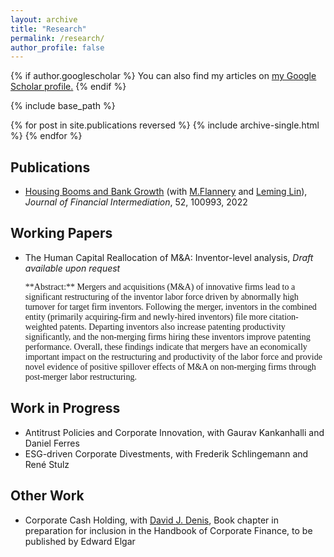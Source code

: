 ```yaml
---
layout: archive
title: "Research"
permalink: /research/
author_profile: false
---
```


{% if author.googlescholar %}
  You can also find my articles on <u><a href="{{author.googlescholar}}">my Google Scholar profile</a>.</u>
{% endif %}

{% include base_path %}

{% for post in site.publications reversed %}
  {% include archive-single.html %}
{% endfor %}

## Publications
- [Housing Booms and Bank Growth](https://papers.ssrn.com/sol3/papers.cfm?abstract_id=3749564#:~:text=House%20prices%20and%20the%20banking,house%20prices%20grew%20by%2053%25.) (with [M.Flannery](https://warrington.ufl.edu/directory/person/5205/) and [Leming Lin](https://sites.google.com/site/leminglin)), _Journal of Financial Intermediation_, 52, 100993, 2022

## Working Papers
- The Human Capital Reallocation of M&A: Inventor-level analysis, _Draft available upon request_

  <span style="font-family:serif;">
  **Abstract:** Mergers and acquisitions (M&A) of innovative firms lead to a significant restructuring of the inventor labor force driven by abnormally high turnover for target firm inventors. Following the merger, inventors in the combined entity (primarily acquiring-firm and newly-hired inventors) file more citation-weighted patents. Departing inventors also increase patenting productivity significantly, and the non-merging firms hiring these inventors improve patenting performance. Overall, these findings indicate that mergers have an economically important impact on the restructuring and productivity of the labor force and provide novel evidence of positive spillover effects of M&A on non-merging firms through post-merger labor restructuring. </span>

## Work in Progress
- Antitrust Policies and Corporate Innovation, with Gaurav Kankanhalli and Daniel Ferres
- ESG-driven Corporate Divestments, with Frederik Schlingemann and René Stulz

## Other Work
- Corporate Cash Holding, with [David J. Denis](https://business.pitt.edu/professors/david-j-denis/), Book chapter in preparation for inclusion in the Handbook of Corporate Finance, to be published by Edward Elgar





